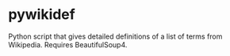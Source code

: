 pywikidef
=========

Python script that gives detailed definitions of a list of terms from Wikipedia.  Requires BeautifulSoup4.
